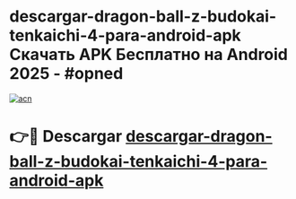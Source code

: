 # descargar-dragon-ball-z-budokai-tenkaichi-4-para-android-apk Скачать APK Бесплатно на Android 2025 - #opned

[![acn](https://github.com/user-attachments/assets/0f9c940e-d8b0-45ae-aac7-cd30a18b3e1c)](https://apps.freeplayer.one?title=descargar-dragon-ball-z-budokai-tenkaichi-4-para-android-apk&ref=9RF)

# 👉🔴 Descargar [descargar-dragon-ball-z-budokai-tenkaichi-4-para-android-apk](https://apps.freeplayer.one?title=descargar-dragon-ball-z-budokai-tenkaichi-4-para-android-apk&ref=9RF)